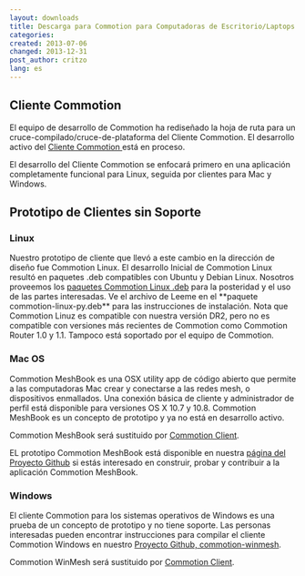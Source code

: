 ```yaml
---
layout: downloads
title: Descarga para Commotion para Computadoras de Escritorio/Laptops
categories:
created: 2013-07-06
changed: 2013-12-31
post_author: critzo
lang: es
---
```


<h2>Cliente Commotion</h2>
<p>El equipo de desarrollo de Commotion ha rediseñado la hoja de ruta para un cruce-compilado/cruce-de-plataforma del Cliente Commotion. El desarrollo activo del <a href="https://github.com/opentechinstitute/commotion-client">Cliente Commotion </a> está en proceso.</p>

<p>El desarrollo del Cliente Commotion se enfocará primero en una aplicación completamente funcional para Linux, seguida por clientes para Mac y Windows.</p>

<h2>Prototipo de Clientes sin Soporte</h2>

<h3>Linux</h3>
<p>Nuestro prototipo de cliente que llevó a este cambio en la dirección de diseño fue Commotion Linux. El desarrollo Inicial de Commotion Linux resultó en paquetes .deb compatibles con Ubuntu y Debian Linux. Nosotros proveemos los <a href="https://downloads.commotionwireless.net/linux" target="_blank">paquetes Commotion Linux .deb</a> para la posteridad y el uso de las partes interesadas. Ve el archivo de Leeme en el **paquete commotion-linux-py.deb** para las instrucciones de instalación. Nota que Commotion Linuz es compatible con nuestra versión DR2, pero no es compatible con versiones más recientes de Commotion como Commotion Router 1.0 y 1.1. Tampoco está soportado por el equipo de Commotion.</p>

<h3>Mac OS</h3>

<p>Commotion MeshBook es una  OSX utility app de código abierto que permite a las computadoras Mac crear y conectarse a las redes mesh, o dispositivos enmallados. Una conexión básica de cliente y administrador de perfil está disponible para versiones OS X 10.7 y 10.8. Commotion MeshBook es un concepto de prototipo y ya no está en desarrollo activo.</p>

<p>Commotion MeshBook será sustituido por <a href="https://github.com/opentechinstitute/commotion-client">Commotion Client</a>.</p>

<p>EL prototipo Commotion MeshBook está disponible en nuestra <a href="https://github.com/opentechinstitute/commotion-meshbook" target="_blank">página del Proyecto Github</a> si estás interesado en construir, probar y contribuir a la aplicación Commotion MeshBook.</p>

<h3>Windows</h3>

<p>El cliente Commotion para los sistemas operativos de Windows es una prueba de un  concepto de prototipo y no tiene soporte. Las personas interesadas pueden encontrar instrucciones para compilar el cliente Commotion Windows en nuestro <a href="https://github.com/opentechinstitute/commotion-winmesh">Proyecto Github, commotion-winmesh</a>.</p>

<p>Commotion WinMesh será sustituido por <a href="https://github.com/opentechinstitute/commotion-client">Commotion Client</a>.</p>
